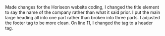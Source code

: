 Made changes for the Horiseon website coding, I changed the title element to say the name of the company rather than what it said prior.
I put the main large heading all into one part rather than broken into three parts.
I adjusted the footer tag to be more clean.
On line 11, I changed the tag to a header tag.
